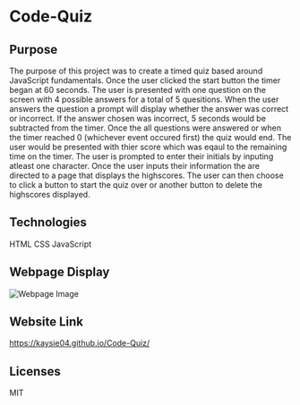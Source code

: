 # Code-Quiz

## Purpose
The purpose of this project was to create a timed quiz based around JavaScript fundamentals. Once the user clicked the start button the timer began at 60 seconds. The user is presented with one question on the screen with 4 possible answers for a total of 5 quesitions. When the user answers the question a prompt will display whether the answer was correct or incorrect. If the answer chosen was incorrect, 5 seconds would be subtracted from the timer. Once the all questions were answered or when the timer reached 0 (whichever event occured first) the quiz would end. The user would be presented with thier score which was eqaul to the remaining time on the timer. The user is prompted to enter their initials by inputing atleast one character. Once the user inputs their information the are directed to a page that displays the highscores. The user can then choose to click a button to start the quiz over or another button to delete the highscores displayed.

## Technologies
HTML
CSS
JavaScript

## Webpage Display
![Webpage Image](/Code-Quiz/assets/images/readmeimage.png)

## Website Link
https://kaysie04.github.io/Code-Quiz/


## Licenses
MIT